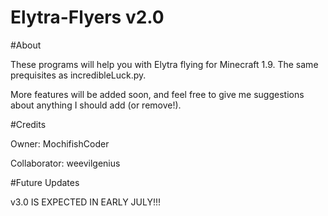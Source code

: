 # Elytra-Flyers v2.0

#About

These programs will help you with Elytra flying for Minecraft 1.9. The same prequisites as incredibleLuck.py.

More features will be added soon, and feel free to give me suggestions about anything I should add (or remove!).

#Credits

Owner: MochifishCoder

Collaborator: weevilgenius

#Future Updates

v3.0 IS EXPECTED IN EARLY JULY!!!
